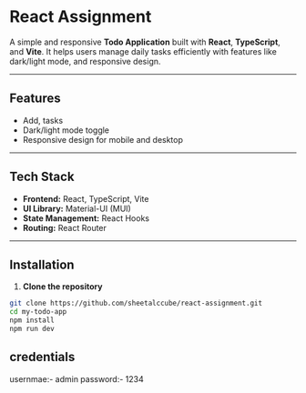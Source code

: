 # React Assignment

A simple and responsive **Todo Application** built with **React**, **TypeScript**, and **Vite**. It helps users manage daily tasks efficiently with features like dark/light mode, and responsive design.

---

## Features

- Add, tasks
- Dark/light mode toggle
- Responsive design for mobile and desktop

---

## Tech Stack

- **Frontend:** React, TypeScript, Vite
- **UI Library:** Material-UI (MUI)
- **State Management:** React Hooks
- **Routing:** React Router

---

## Installation

1. **Clone the repository**

```bash
git clone https://github.com/sheetalccube/react-assignment.git
cd my-todo-app
npm install
npm run dev


```

## credentials

usernmae:- admin
password:- 1234
